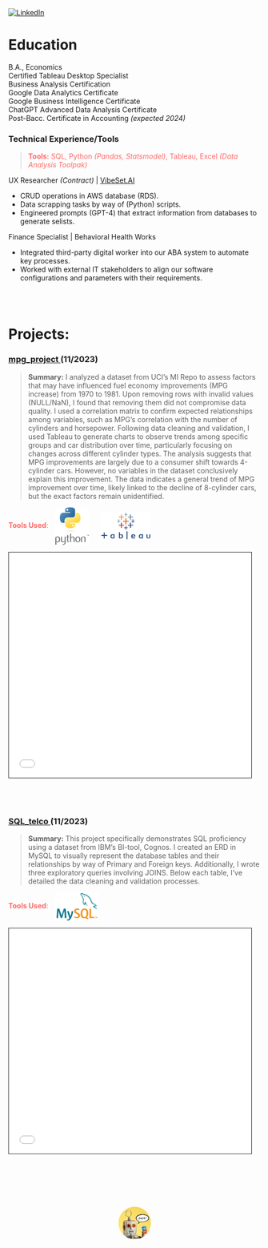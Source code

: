 <a href="https://www.linkedin.com/in/jfryyao">
    <img src="https://content.linkedin.com/content/dam/me/business/en-us/amp/brand-site/v2/bg/LI-Bug.svg.original.svg" width="50" height="50" alt="LinkedIn">
</a>

# Education

B.A., Economics  
Certified Tableau Desktop Specialist  
Business Analysis Certification  
Google Data Analytics Certificate  
Google Business Intelligence Certificate  
ChatGPT Advanced Data Analysis Certificate  
Post-Bacc. Certificate in Accounting *(expected 2024)*  


### Technical Experience/Tools

> <span style="color:#FF6865">**Tools:** SQL, Python _(Pandas, Statsmodel)_, Tableau, Excel _(Data Analysis Toolpak)_ <br>


UX Researcher *(Contract)* | [VibeSet.AI](https://www.vibeset.ai)
* CRUD operations in AWS database (RDS).
* Data scrapping tasks by way of (Python) scripts.
* Engineered prompts (GPT-4) that extract information from databases to generate selists.

Finance Specialist | Behavioral Health Works
* Integrated third-party digital worker into our ABA system to automate key processes.
* Worked with external IT stakeholders to align our software configurations and parameters with their requirements.
<br>
<br>

# Projects:

### **[mpg_project ](https://github.com/jeyao1/jeffyao_portfolio/blob/main/mpg_project.ipynb)** (11/2023)
> **Summary:** I analyzed a dataset from UCI’s MI Repo to assess factors that may have influenced fuel economy improvements (MPG increase) from 1970 to 1981. Upon removing rows with invalid values (NULL/NaN), I found that removing them did not compromise data quality. I used a correlation matrix to confirm expected relationships among variables, such as MPG’s correlation with the number of cylinders and horsepower. Following data cleaning and validation, I used Tableau to generate charts to observe trends among specific groups and car distribution over time, particularly focusing on changes across different cylinder types. The analysis suggests that MPG improvements are largely due to a consumer shift towards 4-cylinder cars. However, no variables in the dataset conclusively explain this improvement. The data indicates a general trend of MPG improvement over time, likely linked to the decline of 8-cylinder cars, but the exact factors remain unidentified.

<span style="color:#FF6865">**Tools Used**: <img src="misc/python-logo-C50EED1930-seeklogo.com.png" width="67" height="75" style="vertical-align: middle; margin-left: 10px; margin-right: 10px;"> <img src="misc/tableau_logo.png" width="100" height="54" style="vertical-align: middle; margin-left: 10px; margin-right: 10px;"> </span> 

<iframe src="mpg_project.html" width="107%" height="500" allowfullscreen scrolling="yes" style="border: 1px solid black; transform: scale(0.90); transform-origin: top left;"></iframe>
<br>

### **[SQL_telco ](https://github.com/jeyao1/jeffyao_portfolio/blob/main/SQL_telco/SQL_telco.ipynb)**(11/2023)

> **Summary:** This project specifically demonstrates SQL proficiency using a dataset from IBM’s BI-tool, Cognos. I created an ERD in MySQL to visually represent the database tables and their relationships by way of Primary and Foreign keys. Additionally, I wrote three exploratory queries involving JOINS. Below each table, I’ve detailed the data cleaning and validation processes.
 
<span style="color:#FF6865">**Tools Used**: <img src="misc/logo-mysql-170x115.png" width="85" height="57" style="vertical-align: middle; margin-left: 10px; margin-right: 10px;"> </span> 

<iframe src="SQL_telco/SQL_telco.html" width="107%" height="500" allowfullscreen scrolling="yes" style="border: 1px solid black; transform: scale(0.90); transform-origin: top left;"></iframe>

<br>
<br>
<br>

<style>
    .clickable-image {
        width: 65px;
        height: 65px;
        border-radius: 50%;
        cursor: pointer;
        display: block;
        margin: auto;
    }
</style>

<div style="display: flex; justify-content: center; align-items: center; height: 100px;">
    <img src="misc/shel.png" alt="Clickable Image" class="clickable-image" onclick="window.location.href='https://chat.openai.com/g/g-tfCqN0byc-shel';">
</div>

